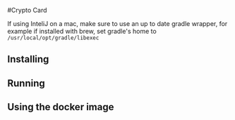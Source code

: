 #Crypto Card

If using InteliJ on a mac, make sure to use an up to date gradle wrapper,
for example if installed with brew, set gradle's home to `/usr/local/opt/gradle/libexec`

## Installing

## Running

## Using the docker image